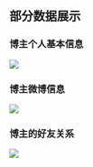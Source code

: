 ## 部分数据展示

### 博主个人基本信息
![](https://i.imgur.com/CZnkVA0.png)

### 博主微博信息
![](https://i.imgur.com/U3D7XGk.jpg)

### 博主的好友关系
![](https://i.imgur.com/uqzg4aR.jpg)